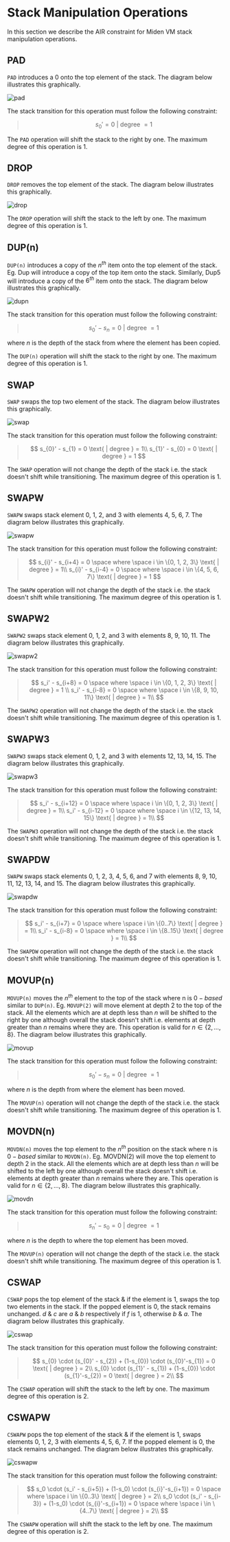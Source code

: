 # Stack Manipulation Operations
In this section we describe the AIR constraint for Miden VM stack manipulation operations. 

## PAD

`PAD` introduces a $0$ onto the top element of the stack. The diagram below illustrates this graphically.

![pad](../../assets/design/stack/stack_manipulation_operations/PAD.png)

The stack transition for this operation must follow the following constraint:

> $$
s_{0}' = 0 \text{ | degree } = 1
$$

The `PAD` operation will shift the stack to the right by one. The maximum degree of this operation is $1$.

## DROP

`DROP` removes the top element of the stack. The diagram below illustrates this graphically.

![drop](../../assets/design/stack/stack_manipulation_operations/DROP.png)

The `DROP` operation will shift the stack to the left by one. The maximum degree of this operation is $1$.

## DUP(n)

`DUP(n)` introduces a copy of the $n^{th}$ item onto the top element of the stack. Eg. Dup will introduce a copy of the top item onto the stack. Similarly, Dup5 will introduce a copy of the $6^{th}$ item onto the stack. The diagram below illustrates this graphically.

![dupn](../../assets/design/stack/stack_manipulation_operations/DUP(n).png)

The stack transition for this operation must follow the following constraint:

> $$
s_{0}' - s_{n} = 0 \text{ | degree } = 1
$$

where $n$ is the depth of the stack from where the element has been copied.

The `DUP(n)` operation will shift the stack to the right by one. The maximum degree of this operation is $1$.

## SWAP

`SWAP` swaps the top two element of the stack. The diagram below illustrates this graphically.

![swap](../../assets/design/stack/stack_manipulation_operations/SWAP.png)

The stack transition for this operation must follow the following constraint:

> $$
s_{0}' - s_{1} = 0 \text{ | degree } = 1\\
s_{1}' - s_{0} = 0 \text{ | degree } = 1
$$


The `SWAP` operation will not change the depth of the stack i.e. the stack doesn't shift while transitioning. The maximum degree of this operation is $1$.

## SWAPW

`SWAPW` swaps stack element 0, 1, 2, and 3 with elements 4, 5, 6, 7. The diagram below illustrates this graphically.

![swapw](../../assets/design/stack/stack_manipulation_operations/SWAPW.png)

The stack transition for this operation must follow the following constraint:

> $$
s_{i}' - s_{i+4} = 0 \space where \space i \in \{0, 1, 2, 3\} \text{ | degree } = 1\\
s_{i}' - s_{i-4} = 0 \space where \space i \in \{4, 5, 6, 7\} \text{ | degree } = 1
$$


The `SWAPW` operation will not change the depth of the stack i.e. the stack doesn't shift while transitioning. The maximum degree of this operation is $1$.

## SWAPW2

`SWAPW2` swaps stack element 0, 1, 2, and 3 with elements 8, 9, 10, 11. The diagram below illustrates this graphically.

![swapw2](../../assets/design/stack/stack_manipulation_operations/SWAPW2.png)

The stack transition for this operation must follow the following constraint:

> $$
s_i' - s_{i+8} = 0 \space where \space i \in \{0, 1, 2, 3\} \text{ | degree } = 1 \\
s_i' - s_{i-8} = 0 \space where \space i \in \{8, 9, 10, 11\} \text{ | degree } = 1\\
$$


The `SWAPW2` operation will not change the depth of the stack i.e. the stack doesn't shift while transitioning. The maximum degree of this operation is $1$.

## SWAPW3

`SWAPW3` swaps stack element 0, 1, 2, and 3 with elements 12, 13, 14, 15. The diagram below illustrates this graphically.

![swapw3](../../assets/design/stack/stack_manipulation_operations/SWAPW3.png)

The stack transition for this operation must follow the following constraint:

> $$
s_i' - s_{i+12} = 0 \space where \space i \in \{0, 1, 2, 3\} \text{ | degree } = 1\\
s_i' - s_{i-12} = 0 \space where \space i \in \{12, 13, 14, 15\} \text{ | degree } = 1\\
$$


The `SWAPW3` operation will not change the depth of the stack i.e. the stack doesn't shift while transitioning. The maximum degree of this operation is $1$.

## SWAPDW

`SWAPW` swaps stack elements 0, 1, 2, 3, 4, 5, 6, and 7 with elements 8, 9, 10, 11, 12, 13, 14, and 15. The diagram below illustrates this graphically.

![swapdw](../../assets/design/stack/stack_manipulation_operations/SWAPDW.png)

The stack transition for this operation must follow the following constraint:

> $$
s_i' - s_{i+7} = 0 \space where \space i \in \{0..7\} \text{ | degree } = 1\\
s_i' - s_{i-8} = 0 \space where \space i \in \{8..15\} \text{ | degree } = 1\\
$$

The `SWAPDW` operation will not change the depth of the stack i.e. the stack doesn't shift while transitioning. The maximum degree of this operation is $1$.

## MOVUP(n)

`MOVUP(n)` moves the $n^{th}$ element to the top of the stack where n is $0-based$ similar to `DUP(n)`. Eg. `MOVUP(2)` will move element at depth $2$ to the top of the stack. All the elements which are at depth less than $n$ will be shifted to the right by one although overall the stack doesn't shift i.e. elements at depth greater than $n$ remains where they are. This operation is valid for $n \in \{2, ..., 8\}$. The diagram below illustrates this graphically.

![movup](../../assets/design/stack/stack_manipulation_operations/MOVUP(n).png)

The stack transition for this operation must follow the following constraint:

> $$
s_0' - s_n = 0 \text{ | degree } = 1
$$

where $n$ is the depth from where the element has been moved.

The `MOVUP(n)` operation will not change the depth of the stack i.e. the stack doesn't shift while transitioning. The maximum degree of this operation is $1$.

## MOVDN(n)

`MOVDN(n)` moves the top element to the $n^{th}$ position on the stack where n is $0-based$ similar to `MOVDN(n)`. Eg. MOVDN(2) will move the top element to depth $2$ in the stack. All the elements which are at depth less than $n$ will be shifted to the left by one although overall the stack doesn't shift i.e. elements at depth greater than $n$ remains where they are. This operation is valid for $n \in \{2, ..., 8\}$. The diagram below illustrates this graphically.

![movdn](../../assets/design/stack/stack_manipulation_operations/MOVDN(n).png)

The stack transition for this operation must follow the following constraint:

> $$
s_n' - s_0 = 0 \text{ | degree } = 1
$$

where $n$ is the depth to where the top element has been moved.

The `MOVUP(n)` operation will not change the depth of the stack i.e. the stack doesn't shift while transitioning. The maximum degree of this operation is $1$.

## CSWAP

`CSWAP` pops the top element of the stack & if the element is $1$, swaps the top two elements in the stack. If the popped element is $0$, the stack remains unchanged. $d$ & $c$ are $a$ & $b$ respectively if $f$ is $1$, otherwise $b$ & $a$. The diagram below illustrates this graphically.

![cswap](../../assets/design/stack/stack_manipulation_operations/CSWAP.png)

The stack transition for this operation must follow the following constraint:

> $$
s_{0} \cdot (s_{0}' - s_{2}) + (1-s_{0}) \cdot (s_{0}'-s_{1}) = 0 \text{ | degree } = 2\\
s_{0} \cdot (s_{1}' - s_{1}) + (1-s_{0}) \cdot (s_{1}'-s_{2}) = 0 \text{ | degree } = 2\\
$$


The `CSWAP` operation will shift the stack to the left by one. The maximum degree of this operation is $2$.

## CSWAPW

`CSWAPW` pops the top element of the stack & if the element is $1$, swaps elements $0$, $1$, $2$, $3$ with elements $4$, $5$, $6$, $7$. If the popped element is $0$, the stack remains unchanged. The diagram below illustrates this graphically.

![cswapw](../../assets/design/stack/stack_manipulation_operations/CSWAPW.png)

The stack transition for this operation must follow the following constraint:

> $$
s_0 \cdot (s_i' - s_{i+5}) + (1-s_0) \cdot (s_{i}'-s_{i+1}) = 0 \space where \space i \in \{0..3\}  \text{ | degree } = 2\\
s_0 \cdot (s_i' - s_{i-3}) + (1-s_0) \cdot (s_{i}'-s_{i+1}) = 0 \space where \space i \in \{4..7\} \text{ | degree } = 2\\
$$

The `CSWAPW` operation will shift the stack to the left by one. The maximum degree of this operation is $2$.